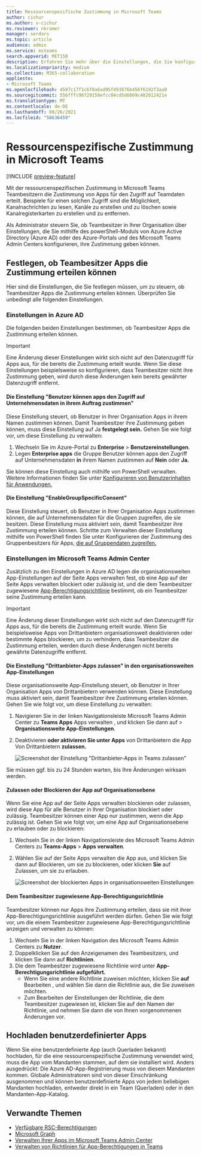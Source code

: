 ```yaml
---
title: Ressourcenspezifische Zustimmung in Microsoft Teams
author: cichur
ms.author: v-cichur
ms.reviewer: nkramer
manager: serdars
ms.topic: article
audience: admin
ms.service: msteams
search.appverid: MET150
description: Erfahren Sie mehr über die Einstellungen, die Sie konfigurieren müssen, um zu steuern, ob Teambesitzer in Ihrer Organisation Apps zustimmen können.
ms.localizationpriority: medium
ms.collection: M365-collaboration
appliesto:
- Microsoft Teams
ms.openlocfilehash: 4587c17f1c6f0a6ad95f493876b456f6192f3aa0
ms.sourcegitcommit: 556fffc96729150efcc04cd5d6069c402012421e
ms.translationtype: MT
ms.contentlocale: de-DE
ms.lasthandoff: 08/26/2021
ms.locfileid: "58636459"
---
```

# <a name="resource-specific-consent-in-microsoft-teams"></a>Ressourcenspezifische Zustimmung in Microsoft Teams

[!INCLUDE [preview-feature](includes/preview-feature.md)]

Mit der ressourcenspezifischen Zustimmung in Microsoft Teams Teambesitzern die Zustimmung von Apps für den Zugriff auf Teamdaten erteilt. Beispiele für einen solchen Zugriff sind die Möglichkeit, Kanalnachrichten zu lesen, Kanäle zu erstellen und zu löschen sowie Kanalregisterkarten zu erstellen und zu entfernen.

Als Administrator steuern Sie, ob Teambesitzer in Ihrer Organisation über Einstellungen, die Sie mithilfe des powerShell-Moduls von Azure Active Directory (Azure AD) oder des Azure-Portals und des Microsoft Teams Admin Centers konfigurieren, ihre Zustimmung geben können.  

## <a name="set-whether-team-owners-can-give-consent-to-apps"></a>Festlegen, ob Teambesitzer Apps die Zustimmung erteilen können

Hier sind die Einstellungen, die Sie festlegen müssen, um zu steuern, ob Teambesitzer Apps die Zustimmung erteilen können. Überprüfen Sie unbedingt alle folgenden Einstellungen.

### <a name="settings-in-azure-ad"></a>Einstellungen in Azure AD

Die folgenden beiden Einstellungen bestimmen, ob Teambesitzer Apps die Zustimmung erteilen können.

> [!IMPORTANT]
> Eine Änderung dieser Einstellungen wirkt sich nicht auf den Datenzugriff für Apps aus, für die bereits die Zustimmung erteilt wurde. Wenn Sie diese Einstellungen beispielsweise so konfigurieren, dass Teambesitzer nicht ihre Zustimmung geben, wird durch diese Änderungen kein bereits gewährter Datenzugriff entfernt.

#### <a name="the-users-can-consent-to-apps-accessing-company-data-on-their-behalf-setting"></a>Die Einstellung "Benutzer können apps den Zugriff auf Unternehmensdaten in ihrem Auftrag zustimmen"

Diese Einstellung steuert, ob Benutzer in Ihrer Organisation Apps in ihrem Namen zustimmen können. Damit Teambesitzer ihre Zustimmung geben können, muss diese Einstellung auf Ja **festgelegt sein.** Gehen Sie wie folgt vor, um diese Einstellung zu verwalten:

1. Wechseln Sie im Azure-Portal zu **Enterprise**  >  **Benutzereinstellungen**.
2. Legen **Enterprise apps** die Gruppe Benutzer können apps den Zugriff auf Unternehmensdaten **in** ihrem Namen zustimmen auf **Nein** oder **Ja.**

Sie können diese Einstellung auch mithilfe von PowerShell verwalten. Weitere Informationen finden Sie unter [Konfigurieren von Benutzerinhalten für Anwendungen.](/azure/active-directory/manage-apps/configure-user-consent#configure-user-consent-to-applications)

#### <a name="the-enablegroupspecificconsent-setting"></a>Die Einstellung "EnableGroupSpecificConsent"

Diese Einstellung steuert, ob Benutzer in Ihrer Organisation Apps zustimmen können, die auf Unternehmensdaten für die Gruppen zugreifen, die sie besitzen. Diese Einstellung muss aktiviert sein, damit Teambesitzer ihre Zustimmung erteilen können. Schritte zum Verwalten dieser Einstellung mithilfe von PowerShell finden Sie unter Konfigurieren der Zustimmung des Gruppenbesitzers für Apps, [die auf Gruppendaten zugreifen.](/azure/active-directory/manage-apps/configure-user-consent#configure-group-owner-consent-to-apps-accessing-group-data)

### <a name="settings-in-the-microsoft-teams-admin-center"></a>Einstellungen im Microsoft Teams Admin Center

Zusätzlich zu den Einstellungen in Azure AD legen [](manage-apps.md) die organisationsweiten App-Einstellungen auf der Seite Apps verwalten [](teams-app-permission-policies.md) fest, ob eine App auf der Seite Apps verwalten blockiert oder zulässig ist, und die dem Teambesitzer zugewiesene [App-Berechtigungsrichtlinie](manage-apps.md#manage-org-wide-app-settings) bestimmt, ob ein Teambesitzer seine Zustimmung erteilen kann. [](manage-apps.md#allow-and-block-apps)

> [!IMPORTANT]
> Eine Änderung dieser Einstellungen wirkt sich nicht auf den Datenzugriff für Apps aus, für die bereits die Zustimmung erteilt wurde. Wenn Sie beispielsweise Apps von Drittanbietern organisationsweit deaktivieren oder bestimmte Apps blockieren, um zu verhindern, dass Teambesitzer die Zustimmung erteilen, werden durch diese Änderungen nicht bereits gewährte Datenzugriffe entfernt.  

#### <a name="the-allow-third-party-apps-setting-in-org-wide-app-settings"></a>Die Einstellung "Drittanbieter-Apps zulassen" in den organisationsweiten App-Einstellungen

Diese organisationsweite App-Einstellung steuert, ob Benutzer in Ihrer Organisation Apps von Drittanbietern verwenden können. Diese Einstellung muss aktiviert sein, damit Teambesitzer ihre Zustimmung erteilen können. Gehen Sie wie folgt vor, um diese Einstellung zu verwalten:

1. Navigieren Sie in der linken Navigationsleiste Microsoft Teams Admin Center zu **Teams Apps** Apps verwalten , und klicken Sie dann auf  >   **Organisationsweite App-Einstellungen**.
2. Deaktivieren **oder aktivieren Sie unter Apps** von Drittanbietern die App Von Drittanbietern **zulassen.**

    ![Screenshot der Einstellung "Drittanbieter-Apps in Teams zulassen"](media/resource-specific-consent-org-wide-setting.png)

Sie müssen ggf. bis zu 24 Stunden warten, bis Ihre Änderungen wirksam werden.

#### <a name="allow-or-block-the-app-at-the-org-level"></a>Zulassen oder Blockieren der App auf Organisationsebene

Wenn Sie eine App auf [](manage-apps.md#allow-and-block-apps) der Seite Apps verwalten blockieren oder zulassen, wird diese App für alle Benutzer in Ihrer Organisation blockiert oder zulässig. Teambesitzer können einer App nur zustimmen, wenn die App zulässig ist. Gehen Sie wie folgt vor, um eine App auf Organisationsebene zu erlauben oder zu blockieren:

1. Wechseln Sie in der linken Navigationsleiste des Microsoft Teams Admin Centers zu **Teams-Apps** > **Apps verwalten**.
2. Wählen Sie auf der Seite Apps verwalten  die App aus, und klicken Sie dann auf Blockieren, um sie zu blockieren, oder klicken **Sie** auf Zulassen, um sie zu erlauben.

    ![Screenshot der blockierten Apps in organisationsweiten Einstellungen](media/resource-specific-consent-allow-block-apps.png)

#### <a name="app-permission-policy-assigned-to-the-team-owner"></a>Dem Teambesitzer zugewiesene App-Berechtigungsrichtlinie

Teambesitzer können nur Apps ihre Zustimmung erteilen, dass sie mit ihrer App-Berechtigungsrichtlinie ausgeführt werden dürfen. Gehen Sie wie folgt vor, um die einem Teambesitzer zugewiesene App-Berechtigungsrichtlinie anzeigen und verwalten zu können:

1. Wechseln Sie in der linken Navigation des Microsoft Teams Admin Centers zu **Nutzer**.
2. Doppelklicken Sie auf den Anzeigenamen des Teambesitzers, und klicken Sie dann auf **Richtlinien**.
3. Die dem Teambesitzer zugewiesene Richtlinie wird unter **App-Berechtigungsrichtlinie aufgeführt.**
    - Wenn Sie eine andere Richtlinie zuweisen möchten, klicken Sie **auf** Bearbeiten , und wählen Sie dann die Richtlinie aus, die Sie zuweisen möchten.
    - Zum Bearbeiten der Einstellungen der Richtlinie, die dem Teambesitzer zugewiesen ist, klicken Sie auf den Namen der Richtlinie, und nehmen Sie dann die von Ihnen vorgenommenen Änderungen vor.  

## <a name="uploading-custom-apps"></a>Hochladen benutzerdefinierter Apps

Wenn Sie eine benutzerdefinierte App (auch Querladen bekannt) hochladen, für die eine ressourcenspezifische Zustimmung verwendet wird, muss die App vom Mandanten stammen, auf dem sie installiert wird. Anders ausgedrückt: Die Azure AD-App-Registrierung muss von diesem Mandanten kommen. Globale Administratoren sind von dieser Einschränkung ausgenommen und können benutzerdefinierte Apps von jedem beliebigen Mandanten hochladen, entweder direkt in ein Team (Querladen) oder in den Mandanten-App-Katalog.

## <a name="related-topics"></a>Verwandte Themen

- [Verfügbare RSC-Berechtigungen](/microsoftteams/platform/graph-api/rsc/resource-specific-consent)
- [Microsoft Graph](https://developer.microsoft.com/graph)
- [Verwalten Ihrer Apps im Microsoft Teams Admin Center](manage-apps.md)
- [Verwalten von Richtlinien für App-Berechtigungen in Teams](teams-app-permission-policies.md)